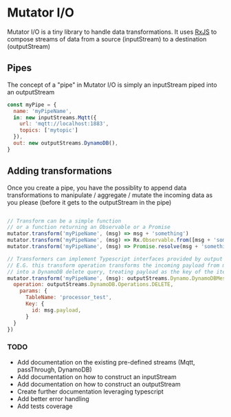 # Mutator I/O

Mutator I/O is a tiny library to handle data transformations. It uses [RxJS](https://github.com/Reactive-Extensions/RxJS) to compose streams of data from a source (inputStream) to a destination (outputStream)

## Pipes
The concept of a "pipe" in Mutator I/O is simply an inputStream piped into an outputStream

<!-- Place image -->

```javascript
const myPipe = {
  name: 'myPipeName',
  in: new inputStreams.Mqtt({
    url: 'mqtt://localhost:1883',
    topics: ['mytopic']
  }),
  out: new outputStreams.DynamoDB(),
}
```

## Adding transformations
Once you create a pipe, you have the possiblity to append data transformations to manipulate / aggregate / mutate the incoming data as you please (before it gets to the outputStream in the pipe)

<!-- place image -->

```javascript

// Transform can be a simple function
// or a function returning an Observable or a Promise
mutator.transform('myPipeName', (msg) => msg + 'something')
mutator.transform('myPipeName', (msg) => Rx.Observable.from([msg + 'something']))
mutator.transform('myPipeName', (msg) => Promise.resolve(msg + 'something else delayed'))

// Transformers can implement Typescript interfaces provided by output Streams
// E.G. this transform operation transforms the incoming payload from myPipeName
// into a DynamoDB delete query, treating payload as the key of the item to delete
mutator.transform('myPipeName', (msg): outputStreams.Dynamo.DynamoDBMessage => {
  operation: outputStreams.DynamoDB.Operations.DELETE,
    params: {
      TableName: 'processor_test',
      Key: {
        id: msg.payload,
      }
  }
})
```

### TODO
  - Add documentation on the existing pre-defined streams (Mqtt, passThrough, DynamoDB)
  - Add documentation on how to construct an inputStream
  - Add documentation on how to construct an outputStream
  - Create further documentation leveraging typescript
  - Add better error handling
  - Add tests coverage
